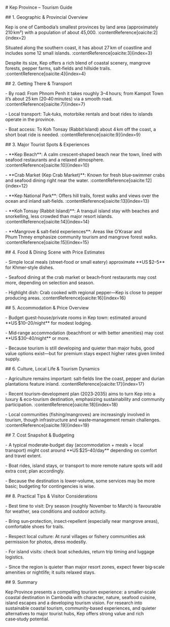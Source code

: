 \# Kep Province – Tourism Guide



\## 1. Geographic \& Provincial Overview  

Kep is one of Cambodia’s smallest provinces by land area (approximately 210 km²) with a population of about 45,000. :contentReference\[oaicite:2]{index=2}  

Situated along the southern coast, it has about 27 km of coastline and includes some 12 small islands. :contentReference\[oaicite:3]{index=3}  

Despite its size, Kep offers a rich blend of coastal scenery, mangrove forests, pepper farms, salt‑fields and hillside trails. :contentReference\[oaicite:4]{index=4}  



\## 2. Getting There \& Transport  

\- By road: From Phnom Penh it takes roughly 3–4 hours; from Kampot Town it’s about 25 km (20‑40 minutes) via a smooth road. :contentReference\[oaicite:7]{index=7}  

\- Local transport: Tuk‑tuks, motorbike rentals and boat rides to islands operate in the province.  

\- Boat access: To Koh Tonsay (Rabbit Island) about 4 km off the coast, a short boat ride is needed. :contentReference\[oaicite:9]{index=9}  



\## 3. Major Tourist Spots \& Experiences  

\- \*\*Kep Beach\*\*: A calm crescent‑shaped beach near the town, lined with seafood restaurants and a relaxed atmosphere. :contentReference\[oaicite:10]{index=10}  

\- \*\*Crab Market (Kep Crab Market)\*\*: Known for fresh blue‑swimmer crabs and seafood dining right near the water. :contentReference\[oaicite:12]{index=12}  

\- \*\*Kep National Park\*\*: Offers hill trails, forest walks and views over the ocean and inland salt‑fields. :contentReference\[oaicite:13]{index=13}  

\- \*\*Koh Tonsay (Rabbit Island)\*\*: A tranquil island stay with beaches and snorkelling, less crowded than major resort islands. :contentReference\[oaicite:14]{index=14}  

\- \*\*Mangrove \& salt‑field experiences\*\*: Areas like O’Krasar and Phum Thmey emphasize community tourism and mangrove forest walks. :contentReference\[oaicite:15]{index=15}  



\## 4. Food \& Dining Scene with Price Estimates  

\- Simple local meals (street‑food or small eatery) approximate \*\*US $2–5\*\* for Khmer‑style dishes.  

\- Seafood dining at the crab market or beach‑front restaurants may cost more, depending on selection and season.  

\- Highlight dish: Crab cooked with regional pepper—Kep is close to pepper producing areas. :contentReference\[oaicite:16]{index=16}  



\## 5. Accommodation \& Price Overview  

\- Budget guest‑house/private rooms in Kep town: estimated around \*\*US $10–20/night\*\* for modest lodging.  

\- Mid‑range accommodation (beachfront or with better amenities) may cost \*\*US $30–40/night\*\* or more.  

\- Because tourism is still developing and quieter than major hubs, good value options exist—but for premium stays expect higher rates given limited supply.  



\## 6. Culture, Local Life \& Tourism Dynamics  

\- Agriculture remains important: salt‑fields line the coast, pepper and durian plantations feature inland. :contentReference\[oaicite:17]{index=17}  

\- Recent tourism‑development plan (2023‑2035) aims to turn Kep into a luxury \& eco‑tourism destination, emphasizing sustainability and community participation. :contentReference\[oaicite:18]{index=18}  

\- Local communities (fishing/mangroves) are increasingly involved in tourism, though infrastructure and waste‑management remain challenges. :contentReference\[oaicite:19]{index=19}  



\## 7. Cost Snapshot \& Budgeting  

\- A typical moderate‑budget day (accommodation + meals + local transport) might cost around \*\*US $25–40/day\*\* depending on comfort and travel extent.  

\- Boat rides, island stays, or transport to more remote nature spots will add extra cost; plan accordingly.  

\- Because the destination is lower‑volume, some services may be more basic; budgeting for contingencies is wise.  



\## 8. Practical Tips \& Visitor Considerations  

\- Best time to visit: Dry season (roughly November to March) is favourable for weather, sea conditions and outdoor activity.  

\- Bring sun‑protection, insect‑repellent (especially near mangrove areas), comfortable shoes for trails.  

\- Respect local culture: At rural villages or fishery communities ask permission for photos, dress modestly.  

\- For island visits: check boat schedules, return trip timing and luggage logistics.  

\- Since the region is quieter than major resort zones, expect fewer big‑scale amenities or nightlife; it suits relaxed stays.  



\## 9. Summary  

Kep Province presents a compelling tourism experience: a smaller‑scale coastal destination in Cambodia with character, nature, seafood cuisine, island escapes and a developing tourism vision. For research into sustainable coastal tourism, community‑based experiences, and quieter alternatives to major tourist hubs, Kep offers strong value and rich case‑study potential.  



